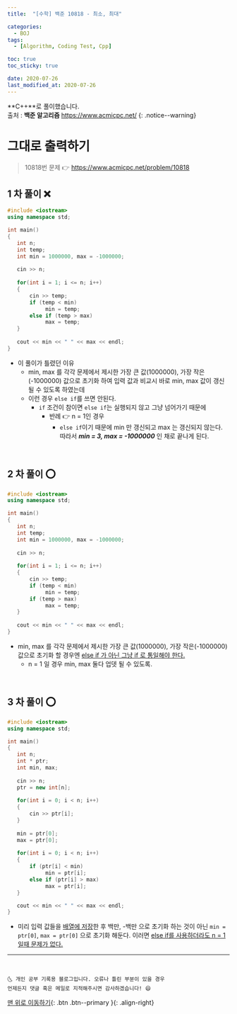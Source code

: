```yaml
---
title:  "[수학] 백준 10818 - 최소, 최대" 

categories:
  - BOJ
tags:
  - [Algorithm, Coding Test, Cpp]

toc: true
toc_sticky: true

date: 2020-07-26
last_modified_at: 2020-07-26
---
```


**C++**로 풀이했습니다.  
출처 : **백준 알고리즘** <https://www.acmicpc.net/>
{: .notice--warning}

# 그대로 출력하기

> 10818번 문제 👉 <https://www.acmicpc.net/problem/10818>

## 1 차 풀이 ❌

```cpp
#include <iostream>
using namespace std;

int main()
{
   int n;
   int temp;
   int min = 1000000, max = -1000000;
   
   cin >> n;
   
   for(int i = 1; i <= n; i++)
   {
       cin >> temp; 
       if (temp < min)
            min = temp;
       else if (temp > max)
            max = temp;
   }
       
   cout << min << " " << max << endl;
}
```

- 이 풀이가 틀렸던 이유
  - min, max 를 각각 문제에서 제시한 가장 큰 값(1000000), 가장 작은(-1000000) 값으로 초기화 하여 입력 값과 비교시 바로 min, max 값이 갱신될 수 있도록 하였는데
  - 이런 경우 `else if`를 쓰면 안된다.
    - `if` 조건이 참이면 `else if`는 실행되지 않고 그냥 넘어가기 때문에 
      - 반례 👉 n = 1인 경우 
        - `else if`이기 때문에 min 만 갱신되고 max 는 갱신되지 않는다. 따라서 ***min = 3, max = -1000000*** 인 채로 끝나게 된다.

<br>

## 2 차 풀이 ⭕

```cpp
#include <iostream>
using namespace std;

int main()
{
   int n;
   int temp;
   int min = 1000000, max = -1000000;
   
   cin >> n;
   
   for(int i = 1; i <= n; i++)
   {
       cin >> temp; 
       if (temp < min)
            min = temp;
       if (temp > max)
            max = temp;
   }
       
   cout << min << " " << max << endl;
}
```

- min, max 를 각각 문제에서 제시한 가장 큰 값(1000000), 가장 작은(-1000000) 값으로 초기화 할 경우엔 <u>else if 가 아닌 그냥 if 로 통일해야 한다.</u>
  - n = 1 일 경우 min, max 둘다 업뎃 될 수 있도록.

<br>

## 3 차 풀이 ⭕

```cpp
#include <iostream>
using namespace std;

int main()
{
   int n;
   int * ptr;
   int min, max;
   
   cin >> n;
   ptr = new int[n];
   
   for(int i = 0; i < n; i++)
   {
       cin >> ptr[i];
   }
    
   min = ptr[0];
   max = ptr[0];
   
   for(int i = 0; i < n; i++)
   {
       if (ptr[i] < min)
            min = ptr[i];
       else if (ptr[i] > max)
            max = ptr[i];
   }

   cout << min << " " << max << endl;
}
```

- 미리 입력 값들을 <u>배열에 저장</u>한 후 백만, -백만 으로 초기화 하는 것이 아닌 `min = ptr[0]`, `max = ptr[0]` 으로 초기화 해둔다. 이러면 <u>else if를 사용하더라도 n = 1 일때 문제가 없다.</u>

***
<br>

    🌜 개인 공부 기록용 블로그입니다. 오류나 틀린 부분이 있을 경우 
    언제든지 댓글 혹은 메일로 지적해주시면 감사하겠습니다! 😄

[맨 위로 이동하기](#){: .btn .btn--primary }{: .align-right}